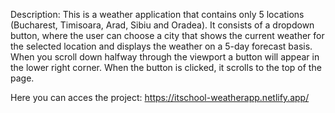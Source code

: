 Description:
This is a weather application that contains only 5 locations (Bucharest, Timisoara, Arad, Sibiu and Oradea). 
It consists of a dropdown button, where the user can choose a city that shows the current weather for the selected location and displays the weather on a 5-day forecast basis. 
When you scroll down halfway through the viewport a button will appear in the lower right corner. 
When the button is clicked, it scrolls to the top of the page.

Here you can acces the project: https://itschool-weatherapp.netlify.app/

